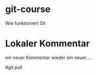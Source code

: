 # git-course
Wie funktioniert Git

# Lokaler Kommentar
ein neuer Kommentar wieder ein neuer....

#git pull
